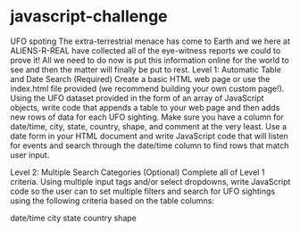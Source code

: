 # javascript-challenge
UFO spoting
 The extra-terrestrial menace has come to Earth and we here at ALIENS-R-REAL have collected all of the eye-witness reports we could to prove it! All we need to do now is put this information online for the world to see and then the matter will finally be put to rest.
 Level 1: Automatic Table and Date Search (Required)
Create a basic HTML web page or use the index.html file provided (we recommend building your own custom page!).
Using the UFO dataset provided in the form of an array of JavaScript objects, write code that appends a table to your web page and then adds new rows of data for each UFO sighting.
Make sure you have a column for date/time, city, state, country, shape, and comment at the very least.
Use a date form in your HTML document and write JavaScript code that will listen for events and search through the date/time column to find rows that match user input.

Level 2: Multiple Search Categories (Optional)
Complete all of Level 1 criteria.
Using multiple input tags and/or select dropdowns, write JavaScript code so the user can to set multiple filters and search for UFO sightings using the following criteria based on the table columns:

date/time
city
state
country
shape




